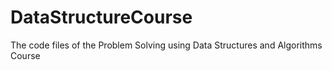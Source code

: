 # DataStructureCourse
The code files of the Problem Solving using Data Structures and Algorithms Course
